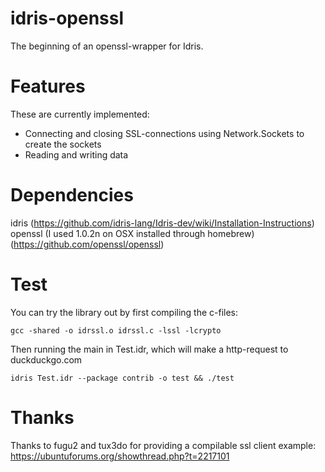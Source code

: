 # idris-openssl
The beginning of an openssl-wrapper for Idris.

# Features
These are currently implemented:
* Connecting and closing SSL-connections using Network.Sockets to create the sockets
* Reading and writing data

# Dependencies
idris (https://github.com/idris-lang/Idris-dev/wiki/Installation-Instructions)
openssl (I used 1.0.2n on OSX installed through homebrew) (https://github.com/openssl/openssl)

# Test
You can try the library out by first compiling the c-files:

```
gcc -shared -o idrssl.o idrssl.c -lssl -lcrypto
```

Then running the main in Test.idr, which will make a http-request to duckduckgo.com

```
idris Test.idr --package contrib -o test && ./test
```
# Thanks
Thanks to fugu2 and tux3do for providing a compilable ssl client example: https://ubuntuforums.org/showthread.php?t=2217101
